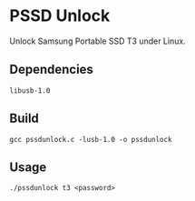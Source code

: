 PSSD Unlock
===========

Unlock Samsung Portable SSD T3 under Linux.

## Dependencies

```
libusb-1.0
```

## Build

```
gcc pssdunlock.c -lusb-1.0 -o pssdunlock
```

## Usage

```
./pssdunlock t3 <password>
```

